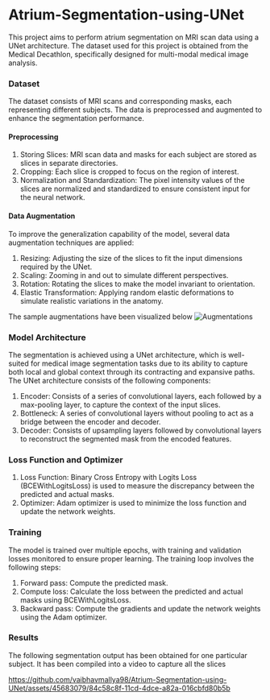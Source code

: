 # Atrium-Segmentation-using-UNet
This project aims to perform atrium segmentation on MRI scan data using a UNet architecture. The dataset used for this project is obtained from the Medical Decathlon, specifically designed for multi-modal medical image analysis.

### Dataset
The dataset consists of MRI scans and corresponding masks, each representing different subjects. The data is preprocessed and augmented to enhance the segmentation performance.

#### Preprocessing
1. Storing Slices: MRI scan data and masks for each subject are stored as slices in separate directories.
2. Cropping: Each slice is cropped to focus on the region of interest.
3. Normalization and Standardization: The pixel intensity values of the slices are normalized and standardized to ensure consistent input for the neural network.

#### Data Augmentation
To improve the generalization capability of the model, several data augmentation techniques are applied:

1. Resizing: Adjusting the size of the slices to fit the input dimensions required by the UNet.
2. Scaling: Zooming in and out to simulate different perspectives.
3. Rotation: Rotating the slices to make the model invariant to orientation.
4. Elastic Transformation: Applying random elastic deformations to simulate realistic variations in the anatomy.
   
The sample augmentations have been visualized below
![Augmentations](https://github.com/vaibhavmallya98/Atrium-Segmentation-using-UNet/assets/45683079/b487d96d-9a73-45a6-8ff5-de39973bb83e)



### Model Architecture
The segmentation is achieved using a UNet architecture, which is well-suited for medical image segmentation tasks due to its ability to capture both local and global context through its contracting and expansive paths. The UNet architecture consists of the following components:

1. Encoder: Consists of a series of convolutional layers, each followed by a max-pooling layer, to capture the context of the input slices.
2. Bottleneck: A series of convolutional layers without pooling to act as a bridge between the encoder and decoder.
3. Decoder: Consists of upsampling layers followed by convolutional layers to reconstruct the segmented mask from the encoded features.


### Loss Function and Optimizer 
1. Loss Function: Binary Cross Entropy with Logits Loss (BCEWithLogitsLoss) is used to measure the discrepancy between the predicted and actual masks.
2. Optimizer: Adam optimizer is used to minimize the loss function and update the network weights.

### Training
The model is trained over multiple epochs, with training and validation losses monitored to ensure proper learning. The training loop involves the following steps:

1. Forward pass: Compute the predicted mask.
2. Compute loss: Calculate the loss between the predicted and actual masks using BCEWithLogitsLoss.
3. Backward pass: Compute the gradients and update the network weights using the Adam optimizer.

### Results 
The following segmentation output has been obtained for one particular subject. It has been compiled into a video to capture all the slices

https://github.com/vaibhavmallya98/Atrium-Segmentation-using-UNet/assets/45683079/84c58c8f-11cd-4dce-a82a-016cbfd80b5b



